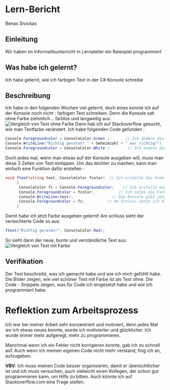 # Lern-Bericht
Benas Sivickas
## Einleitung

Wir haben im Informatikunterricht in Lernatelier ein Ratespiel programmiert

## Was habe ich gelernt?

Ich habe gelernt, wie ich farbigen Text in der C# Konsole schreibe

## Beschreibung
Ich habe in den folgenden Wochen viel gelernt, doch eines konnte ich auf der Konsole noch nicht : farbigen Text schreiben.
Denn die Konsole sah ohne Farbe ziehmlich... farblos und langweilig aus.
![Vergleich von Text ohne Farbe](https://user-images.githubusercontent.com/111045604/191684991-4b889abc-24ac-4136-b0a1-5761ae81a939.png)
Dann hab ich auf Stackoverflow gesucht, wie man Textfarbe verändert. Ich habe folgenden Code gefunden :
``` csharp
Console.Foregroundcolor = ConsoleColor.Green ;       // Ich ändere die Farbe des Textes
Console.WriteLine("Richtig geraten! " + Geheimzahl + " war richtig!") ;   // Ich bestimme, was die Konsole sagt (jetzt in Farbe)
Console.Foregroundcolor = ConsoleColor.White ;        // Ich ändere die Farbe des Textes zurück
```
Doch jedes mal, wenn man etwas auf der Konsole ausgeben will, muss man diese 3 Zeilen von Text eintippen.
Um das leichter zu machen, kann man einfach eine Funktion dafür erstellen :
``` csharp
void ftext(string text, ConsoleColor fcolor)  // Ich erstelle die Funktion
     {
      ConsoleColor fc = Console.Foregroundcolor;    // Ich erstelle eine Variable, die die jetzige Farbe einspeichert
      Console.Foregroundcolor = fcolor;           // Ich setze die Farbe zu der Variable, die ich mit der Funktion bestimme
      Console.WriteLine(text);                 // Die Konsole gibt jetzt den Text aus, den ich mit der Funktion bestimme
      Console.Foregroundcolor = fc;          // Am Schluss setze ich die Farbe zurück auf die, die es vorher war
     }
```
Damit habe ich jetzt Farbe ausgeben gelernt!
Am schluss sieht der verleichterte Code so aus:
``` csharp
ftext("Richtig geraten!", ConsoleColor.Red);
```
So sieht dann der neue, bunte und verständliche Text aus:
![Vergleich von Text mit Farbe](https://user-images.githubusercontent.com/111045604/191687611-5e0d1cdf-e815-4d6a-af16-e926eefe8ce8.png)

## Verifikation

Der Text beschreibt, was ich gemacht habe und wie ich mich gefühlt habe.
Die Bilder zeigen, wie viel schöner Text mit Farbe ist als Text ohne.
Die Code - Snippets zeigen, was für Code ich eingesetzt habe und wie ich programmiert habe.

# Reflektion zum Arbeitsprozess

Ich war bei meiner Arbeit sehr konzentriert und motiviert, denn jedes Mal wo ich etwas neues konnte,
wurde ich motivierter und glücklicher. Ich wurde immer mehr aufgeregt, mehr zu programmieren.

Manchmal wenn ich ein Fehler nicht korrigieren konnte, gab ich zu schnell auf. Auch wenn ich meinen eigenen Code nicht mehr
verstand, fing ich an, aufzugeben.

**VBV**: Ich muss meinen Code besser organisieren, damit er übersichtlicher ist und ich muss versuchen, auch vielleicht einen Kollegen, der
         schon gut programmieren kann, um Hilfe zu bitten. Auch könnte ich auf Stackoverflow.com eine Frage stellen.

